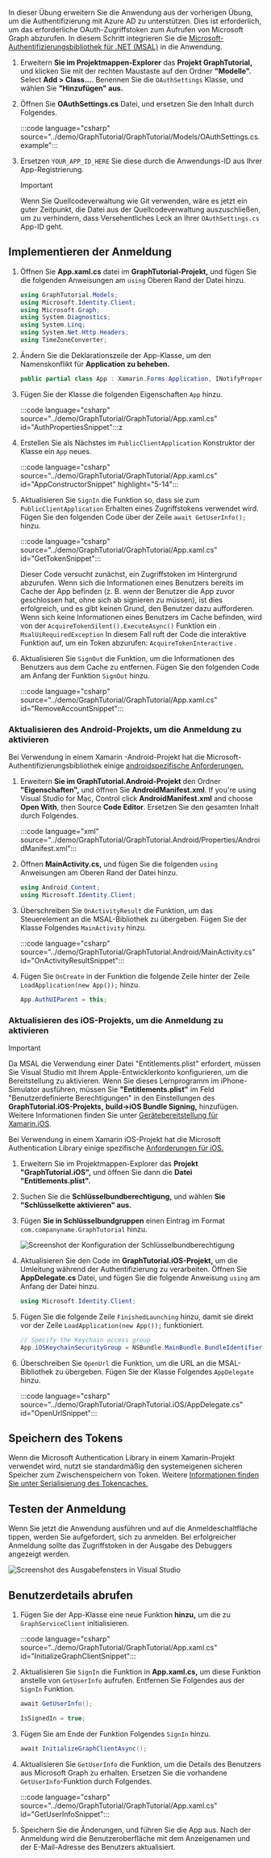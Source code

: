 <!-- markdownlint-disable MD002 MD041 -->

In dieser Übung erweitern Sie die Anwendung aus der vorherigen Übung, um die Authentifizierung mit Azure AD zu unterstützen. Dies ist erforderlich, um das erforderliche OAuth-Zugriffstoken zum Aufrufen von Microsoft Graph abzurufen. In diesem Schritt integrieren Sie die [Microsoft-Authentifizierungsbibliothek für .NET (MSAL)](https://github.com/AzureAD/microsoft-authentication-library-for-dotnet) in die Anwendung.

1. Erweitern **Sie im Projektmappen-Explorer** das **Projekt GraphTutorial,** und klicken Sie mit der rechten Maustaste auf den Ordner **"Modelle".** Select **Add > Class...**. Benennen Sie die `OAuthSettings` Klasse, und wählen Sie **"Hinzufügen" aus.**

1. Öffnen Sie **OAuthSettings.cs** Datei, und ersetzen Sie den Inhalt durch Folgendes.

    :::code language="csharp" source="../demo/GraphTutorial/GraphTutorial/Models/OAuthSettings.cs.example":::

1. Ersetzen `YOUR_APP_ID_HERE` Sie diese durch die Anwendungs-ID aus Ihrer App-Registrierung.

    > [!IMPORTANT]
    > Wenn Sie Quellcodeverwaltung wie Git verwenden, wäre es jetzt ein guter Zeitpunkt, die Datei aus der Quellcodeverwaltung auszuschließen, um zu verhindern, dass Versehentliches Leck an Ihrer `OAuthSettings.cs` App-ID geht.

## <a name="implement-sign-in"></a>Implementieren der Anmeldung

1. Öffnen Sie **App.xaml.cs** datei im **GraphTutorial-Projekt,** und fügen Sie die folgenden Anweisungen am `using` Oberen Rand der Datei hinzu.

    ```csharp
    using GraphTutorial.Models;
    using Microsoft.Identity.Client;
    using Microsoft.Graph;
    using System.Diagnostics;
    using System.Linq;
    using System.Net.Http.Headers;
    using TimeZoneConverter;
    ```

1. Ändern  Sie die Deklarationszeile der App-Klasse, um den Namenskonflikt für **Application zu beheben.**

    ```csharp
    public partial class App : Xamarin.Forms.Application, INotifyPropertyChanged
    ```

1. Fügen Sie der Klasse die folgenden Eigenschaften `App` hinzu.

    :::code language="csharp" source="../demo/GraphTutorial/GraphTutorial/App.xaml.cs" id="AuthPropertiesSnippet":::z

1. Erstellen Sie als Nächstes im `PublicClientApplication` Konstruktor der Klasse ein `App` neues.

    :::code language="csharp" source="../demo/GraphTutorial/GraphTutorial/App.xaml.cs" id="AppConstructorSnippet" highlight="5-14":::

1. Aktualisieren Sie `SignIn` die Funktion so, dass sie zum `PublicClientApplication` Erhalten eines Zugriffstokens verwendet wird. Fügen Sie den folgenden Code über der Zeile `await GetUserInfo();` hinzu.

    :::code language="csharp" source="../demo/GraphTutorial/GraphTutorial/App.xaml.cs" id="GetTokenSnippet":::

    Dieser Code versucht zunächst, ein Zugriffstoken im Hintergrund abzurufen. Wenn sich die Informationen eines Benutzers bereits im Cache der App befinden (z. B. wenn der Benutzer die App zuvor geschlossen hat, ohne sich ab signieren zu müssen), ist dies erfolgreich, und es gibt keinen Grund, den Benutzer dazu aufforderen. Wenn sich keine Informationen eines Benutzers im Cache befinden, wird von der `AcquireTokenSilent().ExecuteAsync()` Funktion ein . `MsalUiRequiredException` In diesem Fall ruft der Code die interaktive Funktion auf, um ein Token abzurufen: `AcquireTokenInteractive` .

1. Aktualisieren Sie `SignOut` die Funktion, um die Informationen des Benutzers aus dem Cache zu entfernen. Fügen Sie den folgenden Code am Anfang der Funktion `SignOut` hinzu.

    :::code language="csharp" source="../demo/GraphTutorial/GraphTutorial/App.xaml.cs" id="RemoveAccountSnippet":::

### <a name="update-android-project-to-enable-sign-in"></a>Aktualisieren des Android-Projekts, um die Anmeldung zu aktivieren

Bei Verwendung in einem Xamarin -Android-Projekt hat die Microsoft-Authentifizierungsbibliothek einige [androidspezifische Anforderungen.](https://github.com/AzureAD/microsoft-authentication-library-for-dotnet/wiki/Xamarin-Android-specifics)

1. Erweitern **Sie im GraphTutorial.Android-Projekt** den Ordner **"Eigenschaften",** und öffnen Sie **AndroidManifest.xml**. If you're using Visual Studio for Mac, Control click **AndroidManifest.xml** and choose **Open With**, then Source **Code Editor**. Ersetzen Sie den gesamten Inhalt durch Folgendes.

    :::code language="xml" source="../demo/GraphTutorial/GraphTutorial.Android/Properties/AndroidManifest.xml":::

1. Öffnen **MainActivity.cs,** und fügen Sie die folgenden `using` Anweisungen am Oberen Rand der Datei hinzu.

    ```csharp
    using Android.Content;
    using Microsoft.Identity.Client;
    ```

1. Überschreiben Sie `OnActivityResult` die Funktion, um das Steuerelement an die MSAL-Bibliothek zu übergeben. Fügen Sie der Klasse Folgendes `MainActivity` hinzu.

    :::code language="csharp" source="../demo/GraphTutorial/GraphTutorial.Android/MainActivity.cs" id="OnActivityResultSnippet":::

1. Fügen Sie `OnCreate` in der Funktion die folgende Zeile hinter der Zeile `LoadApplication(new App());` hinzu.

    ```csharp
    App.AuthUIParent = this;
    ```

### <a name="update-ios-project-to-enable-sign-in"></a>Aktualisieren des iOS-Projekts, um die Anmeldung zu aktivieren

> [!IMPORTANT]
> Da MSAL die Verwendung einer Datei "Entitlements.plist" erfordert, müssen Sie Visual Studio mit Ihrem Apple-Entwicklerkonto konfigurieren, um die Bereitstellung zu aktivieren. Wenn Sie dieses Lernprogramm im iPhone-Simulator ausführen, müssen Sie  **"Entitlements.plist"** im Feld "Benutzerdefinierte Berechtigungen" in den Einstellungen des **GraphTutorial.iOS-Projekts,** **build->iOS Bundle Signing,** hinzufügen. Weitere Informationen finden Sie unter [Gerätebereitstellung für Xamarin.iOS](/xamarin/ios/get-started/installation/device-provisioning).

Bei Verwendung in einem Xamarin iOS-Projekt hat die Microsoft Authentication Library einige spezifische [Anforderungen für iOS.](https://github.com/AzureAD/microsoft-authentication-library-for-dotnet/wiki/Xamarin-iOS-specifics)

1. Erweitern Sie im Projektmappen-Explorer das **Projekt "GraphTutorial.iOS",** und öffnen Sie dann die **Datei "Entitlements.plist".**

1. Suchen Sie die **Schlüsselbundberechtigung,** und wählen **Sie "Schlüsselkette aktivieren" aus.**

1. Fügen **Sie in Schlüsselbundgruppen** einen Eintrag im Format `com.companyname.GraphTutorial` hinzu.

    ![Screenshot der Konfiguration der Schlüsselbundberechtigung](./images/enable-keychain-access.png)

1. Aktualisieren Sie den Code im **GraphTutorial.iOS-Projekt,** um die Umleitung während der Authentifizierung zu verarbeiten. Öffnen Sie **AppDelegate.cs** Datei, und fügen Sie die folgende Anweisung `using` am Anfang der Datei hinzu.

    ```csharp
    using Microsoft.Identity.Client;
    ```

1. Fügen Sie die folgende Zeile `FinishedLaunching` hinzu, damit sie direkt vor der Zeile `LoadApplication(new App());` funktioniert.

    ```csharp
    // Specify the Keychain access group
    App.iOSKeychainSecurityGroup = NSBundle.MainBundle.BundleIdentifier;
    ```

1. Überschreiben Sie `OpenUrl` die Funktion, um die URL an die MSAL-Bibliothek zu übergeben. Fügen Sie der Klasse Folgendes `AppDelegate` hinzu.

    :::code language="csharp" source="../demo/GraphTutorial/GraphTutorial.iOS/AppDelegate.cs" id="OpenUrlSnippet":::

## <a name="storing-the-tokens"></a>Speichern des Tokens

Wenn die Microsoft Authentication Library in einem Xamarin-Projekt verwendet wird, nutzt sie standardmäßig den systemeigenen sicheren Speicher zum Zwischenspeichern von Token. Weitere [Informationen finden Sie unter Serialisierung des Tokencaches.](https://github.com/AzureAD/microsoft-authentication-library-for-dotnet/wiki/token-cache-serialization)

## <a name="test-sign-in"></a>Testen der Anmeldung

Wenn Sie jetzt die Anwendung ausführen  und auf die Anmeldeschaltfläche tippen, werden Sie aufgefordert, sich zu anmelden. Bei erfolgreicher Anmeldung sollte das Zugriffstoken in der Ausgabe des Debuggers angezeigt werden.

![Screenshot des Ausgabefensters in Visual Studio](./images/debugger-access-token.png)

## <a name="get-user-details"></a>Benutzerdetails abrufen

1. Fügen Sie der App-Klasse eine neue Funktion **hinzu,** um die zu `GraphServiceClient` initialisieren.

    :::code language="csharp" source="../demo/GraphTutorial/GraphTutorial/App.xaml.cs" id="InitializeGraphClientSnippet":::

1. Aktualisieren Sie `SignIn` die Funktion in **App.xaml.cs,** um diese Funktion anstelle von `GetUserInfo` aufrufen. Entfernen Sie Folgendes aus der `SignIn` Funktion.

    ```csharp
    await GetUserInfo();

    IsSignedIn = true;
    ```

1. Fügen Sie am Ende der Funktion Folgendes `SignIn` hinzu.

    ```csharp
    await InitializeGraphClientAsync();
    ```

1. Aktualisieren Sie `GetUserInfo` die Funktion, um die Details des Benutzers aus Microsoft Graph zu erhalten. Ersetzen Sie die vorhandene `GetUserInfo`-Funktion durch Folgendes.

    :::code language="csharp" source="../demo/GraphTutorial/GraphTutorial/App.xaml.cs" id="GetUserInfoSnippet":::

1. Speichern Sie die Änderungen, und führen Sie die App aus. Nach der Anmeldung wird die Benutzeroberfläche mit dem Anzeigenamen und der E-Mail-Adresse des Benutzers aktualisiert.
